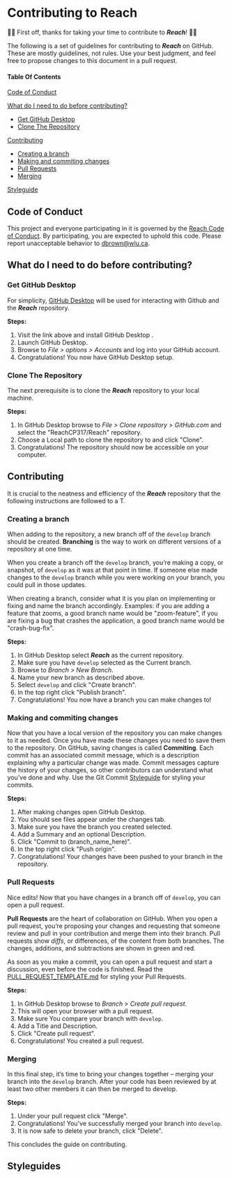 
# Contributing to Reach
:raised_hands::confetti_ball: First off, thanks for taking your time to contribute to ***Reach***! :confetti_ball::raised_hands:

The following is a set of guidelines for contributing to ***Reach*** on GitHub. These are mostly guidelines, not rules. Use your best judgment, and feel free to propose changes to this document in a pull request.

#### Table Of Contents

[Code of Conduct](#code-of-conduct)

[What do I need to do before contributing?](#what-do-i-need-to-do-before-contributing)
   - [Get GitHub Desktop](#get-github-desktop)
   - [Clone The Repository](#clone-the-repository)

[Contributing](#contributing)
   - [Creating a branch](#creating-a-branch)
   - [Making and commiting changes](#making-and-commiting-changes)
   - [Pull Requests](#pull-requests)
   - [Merging](#merging)

[Styleguide](#styleguides)

## Code of Conduct

This project and everyone participating in it is governed by the [Reach Code of Conduct](CODE_OF_CONDUCT.md). By participating, you are expected to uphold this code. Please report unacceptable behavior to [dbrown@wlu.ca](mailto:dbrown@wlu.ca).

## What do I need to do before contributing?
### Get GitHub Desktop
For simplicity, [GitHub Desktop](https://desktop.github.com/) will be used for interacting with Github and the ***Reach*** repository.

**Steps:**
1. Visit the link above and install GitHub Desktop .
2. Launch GitHub Desktop.
3. Browse to *File > options > Accounts* and log into your GitHub account.
4. Congratulations! You now have GitHub Desktop setup.

### Clone The Repository
The next prerequisite is to clone the ***Reach*** repository to your local machine.

**Steps:**
1. In GitHub Desktop browse to *File > Clone repository > GitHub.com* and select the "ReachCP317/Reach" repository.
2. Choose a Local path to clone the repository to and click "Clone".
3. Congratulations! The repository should now be accessible on your computer.

## Contributing
It is crucial to the neatness and efficiency of the ***Reach*** repository that the following instructions are followed to a T.

### Creating a branch
When adding to the repository, a new branch off of the `develop` branch should be created. **Branching** is the way to work on different versions of a repository at one time.

When you create a branch off the `develop` branch, you’re making a copy, or snapshot, of `develop` as it was at that point in time. If someone else made changes to the `develop` branch while you were working on your branch, you could pull in those updates.

When creating a branch, consider what it is you plan on implementing or fixing and name the branch accordingly.
Examples: if you are adding a feature that zooms, a good branch name would be "zoom-feature", if you are fixing a bug that crashes the application, a good branch name would be "crash-bug-fix".

**Steps:**
1. In GitHub Desktop select ***Reach*** as the current repository.
2. Make sure you have `develop` selected as the Current branch.
3. Browse to *Branch > New Branch*.
4. Name your new branch as described above.
5. Select `develop` and click "Create branch".
6. In the top right click "Publish branch".
7. Congratulations! You now have a branch you can make changes to!

### Making and commiting changes
Now that you have a local version of the repository you can make changes to it as needed. Once you have made these changes you need to save them to the repository. On GitHub, saving changes is called **Commiting**. Each commit has an associated commit message, which is a description explaining why a particular change was made. Commit messages capture the history of your changes, so other contributors can understand what you’ve done and why. Use the Git Commit [Styleguide](#styleguides) for styling your commits.

**Steps:**
1. After making changes open GitHub Desktop.
2. You should see files appear under the changes tab.
3. Make sure you have the branch you created selected.
4. Add a Summary and an optional Description.
5. Click "Commit to (branch_name_here)".
6. In the top right click "Push origin".
7. Congratulations! Your changes have been pushed to your branch in the repository.

### Pull Requests
Nice edits! Now that you have changes in a branch off of `develop`, you can open a pull request.

**Pull Requests** are the heart of collaboration on GitHub. When you open a pull request, you’re proposing your changes and requesting that someone review and pull in your contribution and merge them into their branch. Pull requests show *diffs*, or differences, of the content from both branches. The changes, additions, and subtractions are shown in green and red. 

As soon as you make a commit, you can open a pull request and start a discussion, even before the code is finished. Read the [PULL_REQUEST_TEMPLATE.md](https://github.com/ReachCP317/Reach/blob/master/PULL_REQUEST_TEMPLATE.md) for styling your Pull Requests.

**Steps:**
1. In GitHub Desktop browse to *Branch > Create pull request*.
2. This will open your browser with a pull request.
3. Make sure You compare your branch with `develop`.
4. Add a Title and Description.
5. Click "Create pull request".
6. Congratulations! You created a pull request.

### Merging
In this final step, it’s time to bring your changes together – merging your branch into the `develop` branch.
After your code has been reviewed by at least two other members it can then be merged to develop.

**Steps:**
1. Under your pull request click "Merge".
2. Congratulations! You've successfully merged your branch into `develop`.
3. It is now safe to delete your branch, click "Delete".

This concludes the guide on contributing.

## Styleguides
